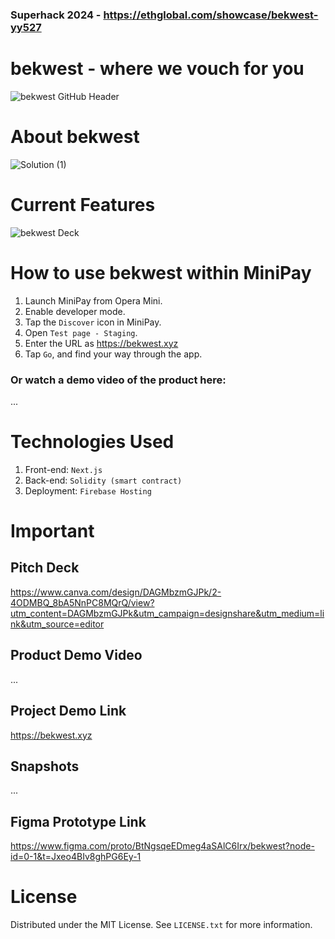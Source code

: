 ### Superhack 2024 - https://ethglobal.com/showcase/bekwest-yy527
# bekwest - where we vouch for you
![bekwest GitHub Header](https://github.com/user-attachments/assets/c72b7135-18bc-44bb-b6f3-300f7d99c61b)


# About bekwest
![Solution (1)](https://github.com/user-attachments/assets/815cd389-0b75-4d01-8e85-b130cf974254)

# Current Features
![bekwest Deck](https://github.com/user-attachments/assets/d704f79e-486b-42df-a4c3-1929e19defa3)



# How to use bekwest within MiniPay
1. Launch MiniPay from Opera Mini.
2. Enable developer mode.
3. Tap the `Discover` icon in MiniPay.
4. Open `Test page - Staging`.
5. Enter the URL as https://bekwest.xyz
6. Tap `Go`, and find your way through the app.

### Or watch a demo video of the product here: 
...

# Technologies Used
1. Front-end: `Next.js`
2. Back-end: `Solidity (smart contract)`
3. Deployment: `Firebase Hosting`

# Important
## Pitch Deck
https://www.canva.com/design/DAGMbzmGJPk/2-4ODMBQ_8bA5NnPC8MQrQ/view?utm_content=DAGMbzmGJPk&utm_campaign=designshare&utm_medium=link&utm_source=editor

## Product Demo Video
...

## Project Demo Link
https://bekwest.xyz

## Snapshots
...

## Figma Prototype Link
https://www.figma.com/proto/BtNgsqeEDmeg4aSAlC6Irx/bekwest?node-id=0-1&t=Jxeo4BIv8ghPG6Ey-1

# License
Distributed under the MIT License. See `LICENSE.txt` for more information.

